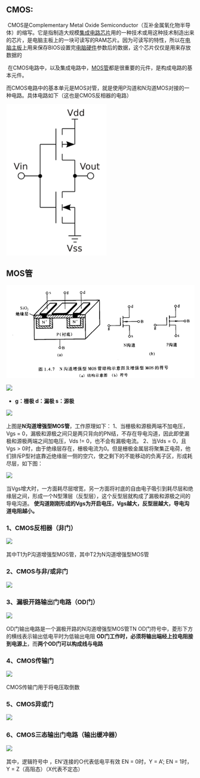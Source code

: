 ## CMOS:

​		CMOS是Complementary Metal Oxide Semiconductor（互补金属氧化物半导体）的缩写。它是指制造大规模[集成电路芯片](https://baike.baidu.com/item/集成电路芯片/4872662?fromModule=lemma_inlink)用的一种技术或用这种技术制造出来的芯片，是电脑主板上的一块可读写的RAM芯片。因为可读写的特性，所以在[电脑主板](https://baike.baidu.com/item/电脑主板/10662395?fromModule=lemma_inlink)上用来保存BIOS设置完[电脑硬件](https://baike.baidu.com/item/电脑硬件/165440?fromModule=lemma_inlink)参数后的数据，这个芯片仅仅是用来存放数据的

​		在CMOS电路中，以及集成电路中，[MOS管](https://so.csdn.net/so/search?q=MOS管&spm=1001.2101.3001.7020)都是很重要的元件，是构成电路的基本元件。

​		而CMOS电路中的基本单元是MOS对管，就是使用P沟道和N沟道MOS对接的一种电路。具体电路如下（这也是CMOS反相器的电路）

![](./img/01cc69e296cd2eb72b7b064f321b619d.png)

## MOS管

![](./img/11a25cb8f1009daeac9fa95ac6a84d11.png)

![](E:\嵌入式\keilProject\笔记\img\61a705306f1dae725517ea914f8c96b4.png)

- **g：栅极
  d：漏极
  s：源极**

![](E:\嵌入式\keilProject\笔记\img\fa836001406a02e9b0590340ba8c9b7b.png)

上图是**N沟道增强型MOS管**，工作原理如下：
1、当栅极和源极两端不加电压，Vgs = 0，漏极和源极之间只是两只背向的PN结，不存在导电沟道，因此即使漏极和源极两端之间加电压，Vds != 0，也不会有漏极电流。
2、当Vds = 0，且Vgs > 0时，由于绝缘层存在，栅极电流为0。但是栅极金属层将聚集正电荷，他们排斥P型衬底靠近绝缘层一侧的空穴，使之剩下的不能移动的负离子区，形成耗尽层，如下图：

![](E:\嵌入式\keilProject\笔记\img\8c2ee435b4c167e0dda356ea2f295cc4.png)

当Vgs增大时，一方面耗尽层增宽，另一方面将衬底的自由电子吸引到耗尽层和绝缘层之间，形成一个N型薄层（反型层），这个反型层就构成了漏极和源极之间的导电沟道。
**使沟道刚刚形成的Vgs为开启电压，Vgs越大，反型层越大，导电沟道电阻越小。**

### 1、CMOS反相器（非门）

![](E:\嵌入式\keilProject\笔记\img\5d85e9abca1a99c50535e698bcbaa05a.png)

其中T1为P沟道增强型MOS管，其中T2为N沟道增强型MOS管

### 2、CMOS与非/或非门

![](E:\嵌入式\keilProject\笔记\img\541af12a11d421092cc9cbb46e2ab66d.png)

### 3、漏极开路输出门电路（OD门）

![](E:\嵌入式\keilProject\笔记\img\bc0964a9a6830f7af73acf90249ec337.png)

OD门输出电路是一个漏极开路的N沟道增强型MOS管TN
OD门符号中，菱形下方的横线表示输出低电平时为低输出电阻
**OD门工作时，必须将输出端经上拉电阻接到电源上**，而**两个OD门可以构成线与电路**

### 4、CMOS传输门

![](E:\嵌入式\keilProject\笔记\img\2476c6739e5586b0896c4af38580c5f6.png)

CMOS传输门用于将电压取倒数

### 5、CMOS异或门

![](E:\嵌入式\keilProject\笔记\img\7a605b29d810a683d32bd08cd3ebb54a.png)

### 6、CMOS三态输出门电路（输出缓冲器）

![](E:\嵌入式\keilProject\笔记\img\4f94fa767d0033578c0cd254328a6b0d.png)

其中，逻辑符号中 ，EN’连接的○代表低电平有效
EN = 0时，Y = A’;
EN = 1时，Y = Z（高阻态）（X代表不定态）